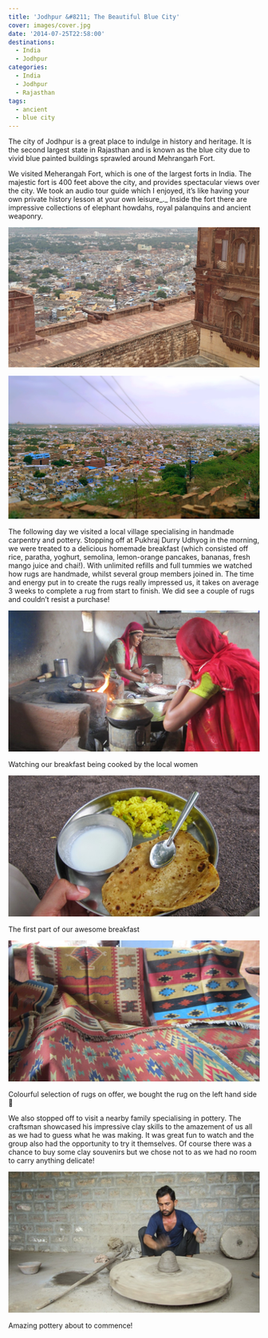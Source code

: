 ```yaml
---
title: 'Jodhpur &#8211; The Beautiful Blue City'
cover: images/cover.jpg
date: '2014-07-25T22:58:00'
destinations:
  - India
  - Jodhpur
categories:
  - India
  - Jodhpur
  - Rajasthan
tags:
  - ancient
  - blue city
---
```

The city of Jodhpur is a great place to indulge in history and heritage. It is the second largest state in Rajasthan and is known as the blue city due to vivid blue painted buildings sprawled around Mehrangarh Fort.

We visited Meherangah Fort, which is one of the largest forts in India. The majestic fort is 400 feet above the city, and provides spectacular views over the city. We took an audio tour guide which I enjoyed, it’s like having your own private history lesson at your own leisure_._ Inside the fort there are impressive collections of elephant howdahs, royal palanquins and ancient weaponry.

![](images/16520326697_9ba0351fcc_h_d.jpg)

![](images/jodhpurimage.jpg)

The following day we visited a local village specialising in handmade carpentry and pottery. Stopping off at Pukhraj Durry Udhyog in the morning, we were treated to a delicious homemade breakfast (which consisted off rice, paratha, yoghurt, semolina, lemon-orange pancakes, bananas, fresh mango juice and chai!). With unlimited refills and full tummies we watched how rugs are handmade, whilst several group members joined in. The time and energy put in to create the rugs really impressed us, it takes on average 3 weeks to complete a rug from start to finish. We did see a couple of rugs and couldn’t resist a purchase!

![](images/IMG_3964-1024x575.jpg)

Watching our breakfast being cooked by the local women

![](images/IMG_3969-1024x575.jpg)

The first part of our awesome breakfast

![](images/IMG_3972-1024x575.jpg)

Colourful selection of rugs on offer, we bought the rug on the left hand side 🙂

We also stopped off to visit a nearby family specialising in pottery. The craftsman showcased his impressive clay skills to the amazement of us all as we had to guess what he was making. It was great fun to watch and the group also had the opportunity to try it themselves. Of course there was a chance to buy some clay souvenirs but we chose not to as we had no room to carry anything delicate!

![](images/IMG_3979-1024x575.jpg)

Amazing pottery about to commence!
